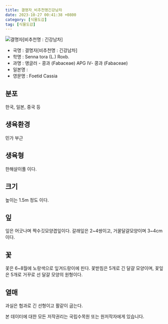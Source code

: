 ```yaml
---
title: 결명자_비추천명긴강남차
date: 2023-10-27 00:41:38 +0800
category: [식물도감]
tag: [식물도감]
---
```




![결명자[비추천명 : 긴강남차]](/fileUpload/plants/basic/Leguminosae/Senna/24115/1_th2.JPG)
- 국명 : 결명자[비추천명 : 긴강남차]
- 학명 : Senna tora (L.) Roxb.
- 과명 : 앵글러 - 콩과 (Fabaceae) APG Ⅳ- 콩과 (Fabaceae)
- 일본명 : 
- 영문명 : Foetid Cassia


## 분포
한국, 일본, 중국 등
## 생육환경
민가 부근
## 생육형
한해살이풀 이다.
## 크기
높이는 1.5m 정도 이다.
## 잎
잎은 어긋나며 짝수깃모양겹잎이다. 갈래잎은 2~4쌍이고, 거꿀달걀모양이며 3~4cm이다.
## 꽃
꽃은 6~8월에 노랑색으로 잎겨드랑이에 핀다. 꽃받침은 5개로 긴 달걀 모양이며, 꽃잎은 5개로 거꾸로 선 달걀 모양의 원형이다.
## 열매
과실은 협과로 긴 선형이고 활같이 굽는다.






본 데이터에 대한 모든 저작권리는 국립수목원 또는 원저작자에게 있습니다.
